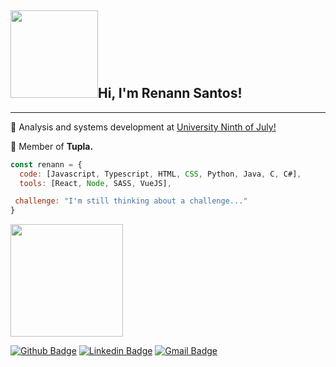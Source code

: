 <h2><img src="https://images.uncyc.org/pt/thumb/4/4a/Kenshin_Yintei.gif/300px-Kenshin_Yintei.gif" width="140"><b>Hi, I'm Renann Santos!</b></h2>
<hr>

<p> 🏫 Analysis and systems development at <a href="https://www.uninove.br/">University Ninth of July!</a></p>
<p> 🤝 Member of <b>Tupla.</b></p>

```javascript
const renann = {
  code: [Javascript, Typescript, HTML, CSS, Python, Java, C, C#],
  tools: [React, Node, SASS, VueJS],

 challenge: "I'm still thinking about a challenge..."
}
```

<img height="180em" img align = "center" src="https://github-readme-stats.vercel.app/api/top-langs/?username=Renann1&layout=compact&langs_count=7&theme=github_dark">

[![Github Badge](https://img.shields.io/badge/-Github-000?style=flat-square&logo=GitHub&logoColor=white&link=https://github.com/Renann1)](https://github.com/Renann1)
[![Linkedin Badge](https://img.shields.io/badge/-LinkedIn-blue?style=flat-square&logo=Linkedin&logoColor=white&link=https://www.linkedin.com/in/renann-santos//)](https://www.linkedin.com/in/renann-santos/)
[![Gmail Badge](https://img.shields.io/badge/renannlima0@gmail.com-3f4961?style=flat-square&labelColor=3f4961&logo=Gmail&logoColor=white&link=mailto:renannlima0@gmail.com)](mailto:renannlima0@gmail.com)
